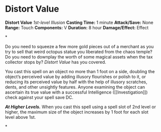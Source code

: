 # Distort Value

**Distort Value**
_1st-level Illusion_
**Casting Time:** 1 minute
**Attack/Save:** None
**Range:** Touch
**Components:** V
**Duration:** 8 hour
**Damage/Effect:** Effect

*<p>Do you need to squeeze a few more gold pieces out of a merchant as you try to sell that weird octopus statue you liberated from the chaos temple? Do you need to downplay the worth of some magical assets when the tax collector stops by? *Distort Value* has you covered.

You cast this spell on an object no more than 1 foot on a side, doubling the object’s perceived value by adding illusory flourishes or polish to it, or reducing its perceived value by half with the help of illusory scratches, dents, and other unsightly features. Anyone examining the object can ascertain its true value with a successful Intelligence ([[Investigation]]) check against your spell save DC.

*****At Higher Levels.***** When you cast this spell using a spell slot of 2nd level or higher, the maximum size of the object increases by 1 foot for each slot level above 1st.</p>*